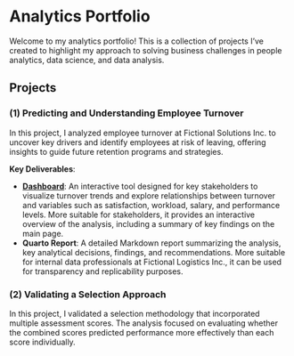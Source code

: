 # Analytics Portfolio

Welcome to my analytics portfolio! This is a collection of projects I’ve created to highlight my approach to solving business challenges in people analytics, data science, and data analysis.

## Projects

### (1) Predicting and Understanding Employee Turnover
In this project, I analyzed employee turnover at Fictional Solutions Inc. to uncover key drivers and identify employees at risk of leaving, offering insights to guide future retention programs and strategies.

**Key Deliverables**:
- **[Dashboard](https://5yurvz-claudiecoulombe.shinyapps.io/employee_turnover/)**: An interactive tool designed for key stakeholders to visualize turnover trends and explore relationships between turnover and variables such as satisfaction, workload, salary, and performance levels. More suitable for stakeholders, it provides an interactive overview of the analysis, including a summary of key findings on the main page.
- **Quarto Report**: A detailed Markdown report summarizing the analysis, key analytical decisions, findings, and recommendations. More suitable for internal data professionals at Fictional Logistics Inc., it can be used for transparency and replicability purposes.

### (2) Validating a Selection Approach
In this project, I validated a selection methodology that incorporated multiple assessment scores. The analysis focused on evaluating whether the combined scores predicted performance more effectively than each score individually.
